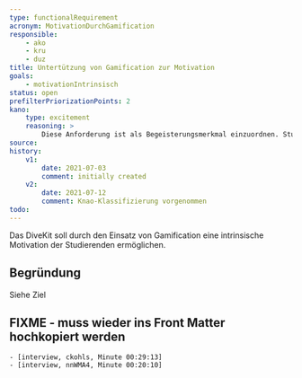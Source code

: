 ```yaml
---
type: functionalRequirement
acronym: MotivationDurchGamification
responsible: 
    - ako
    - kru
    - duz
title: Untertützung von Gamification zur Motivation
goals: 
    - motivationIntrinsisch
status: open
prefilterPriorizationPoints: 2
kano:
    type: excitement
    reasoning: >
        Diese Anforderung ist als Begeisterungsmerkmal einzuordnen. Studierenden würde ein Fehlen nicht auffallen. Ein Vorhandensein könnte positiv aufgefasst werden.
source:
history:
    v1:
        date: 2021-07-03
        comment: initially created
    v2:
        date: 2021-07-12
        comment: Knao-Klassifizierung vorgenommen
todo: 
---
```


Das DiveKit soll durch den Einsatz von Gamification eine intrinsische Motivation der Studierenden ermöglichen.

## Begründung

Siehe Ziel

## FIXME - muss wieder ins Front Matter hochkopiert werden
    - [interview, ckohls, Minute 00:29:13]
    - [interview, nnWMA4, Minute 00:20:10]
